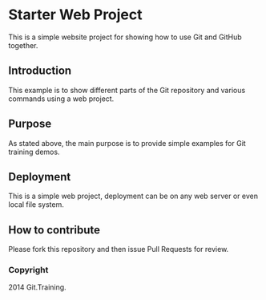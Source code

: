 # Starter Web Project

This is a simple website project for
showing how to use Git and GitHub together.

## Introduction

This example is to show different parts
of the Git repository and various commands
using a web project.

## Purpose

As stated above, the main purpose is to
provide simple examples for Git training
demos.

## Deployment

This is a simple web project, deployment
can be on any web server or even local 
file system.

## How to contribute

Please fork this repository and then 
issue Pull Requests for review.

### Copyright

2014 Git.Training.
